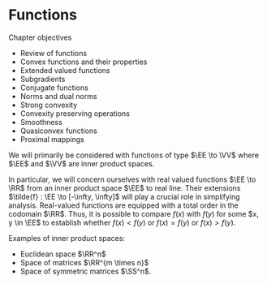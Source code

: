 # Functions


Chapter objectives

* Review of functions
* Convex functions and their properties
* Extended valued functions
* Subgradients
* Conjugate functions
* Norms and dual norms
* Strong convexity
* Convexity preserving operations
* Smoothness
* Quasiconvex functions
* Proximal mappings


We will primarily be considered with functions 
of type $\EE \to \VV$ where $\EE$ and $\VV$ are
inner product spaces.

In particular, we will concern ourselves with 
real valued functions $\EE \to \RR$ from an 
inner product space $\EE$ to real line. 
Their extensions $\tilde{f} : \EE \to [-\infty, \infty]$
will play a crucial role in simplifying analysis.
Real-valued functions are equipped with a total order in the codomain
$\RR$. Thus, it is possible to compare $f(x)$ with $f(y)$
for some $x, y \in \EE$ to establish whether 
$f(x) < f(y)$ or $f(x) = f(y)$ or $f(x) > f(y)$.

Examples of inner product spaces:

- Euclidean space $\RR^n$
- Space of matrices $\RR^{m \times n}$
- Space of symmetric matrices $\SS^n$.

